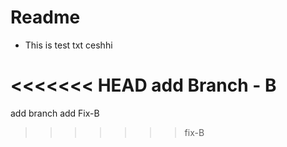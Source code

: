 # Readme
- This is test txt
ceshhi 

<<<<<<< HEAD
add Branch - B
=======
add branch 
add Fix-B
>>>>>>> fix-B
